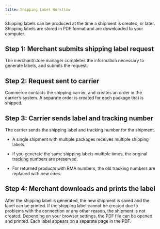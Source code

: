 ```yaml
---
title: Shipping Label Workflow
---
```


Shipping labels can be produced at the time a shipment is created, or later. Shipping labels are stored in PDF format and are downloaded to your computer.

## Step 1: Merchant submits shipping label request

The merchant/store manager completes the information necessary to generate labels, and submits the request.

## Step 2: Request sent to carrier

Commerce contacts the shipping carrier, and creates an order in the carrier’s system. A separate order is created for each package that is shipped.

## Step 3: Carrier sends label and tracking number

The carrier sends the shipping label and tracking number for the shipment.

- A single shipment with multiple packages receives multiple shipping labels.

- If you generate the same shipping labels multiple times, the original tracking numbers are preserved.

- For returned products with RMA numbers, the old tracking numbers are replaced with new ones.

## Step 4: Merchant downloads and prints the label

After the shipping label is generated, the new shipment is saved and the label can be printed. If the shipping label cannot be created due to problems with the connection or any other reason, the shipment is not created. Depending on your browser settings, the PDF file can be opened and printed. Each label appears on a separate page in the PDF.

